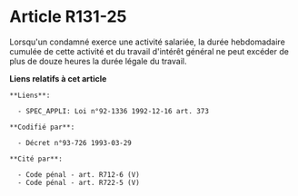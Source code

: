# Article R131-25

Lorsqu'un condamné exerce une activité salariée, la durée hebdomadaire cumulée de cette activité et du travail d'intérêt
général ne peut excéder de plus de douze heures la durée légale du travail.

**Liens relatifs à cet article**

	**Liens**:

	  - SPEC_APPLI: Loi n°92-1336 1992-12-16 art. 373

	**Codifié par**:

	  - Décret n°93-726 1993-03-29

	**Cité par**:

	  - Code pénal - art. R712-6 (V)
	  - Code pénal - art. R722-5 (V)
